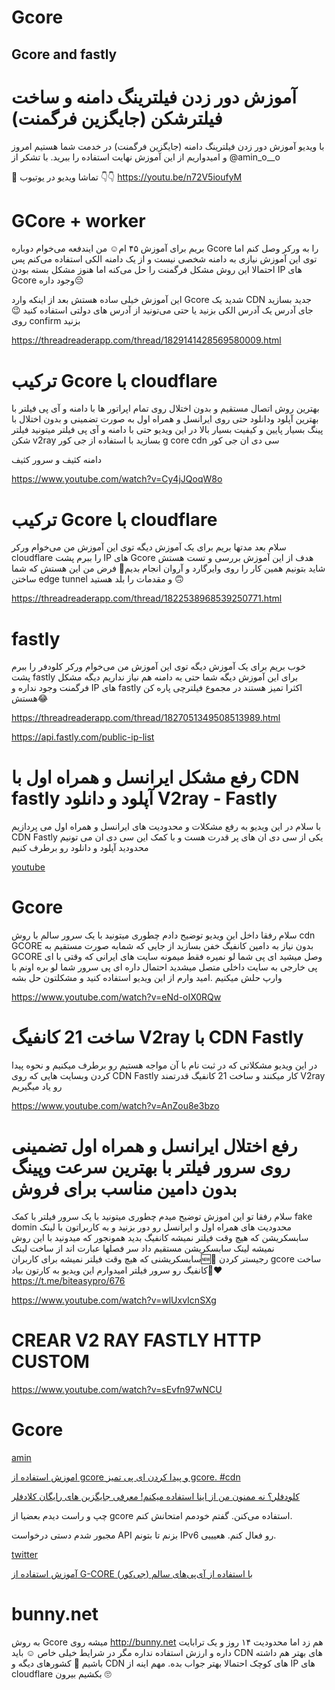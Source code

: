 # Gcore

## Gcore and fastly



#  آموزش دور زدن فیلترینگ دامنه و ساخت فیلترشکن (جایگزین فرگمنت)


با ویدیو آموزش دور زدن فیلترینگ دامنه (جایگزین فرگمنت) در خدمت شما هستیم امروز و امیدواریم از این آموزش نهایت استفاده را ببرید. با تشکر از @amin_o__o
 

🔗 تماشا ویدیو در یوتیوب 👇👇
https://youtu.be/n72V5ioufyM



# GCore + worker


بریم برای آموزش ۴۵ ام☺️ من ایندفعه می‌خوام دوباره Gcore را به ورکر وصل کنم اما توی این آموزش نیازی به دامنه شخصی نیست و از یک دامنه الکی استفاده می‌کنم پس احتمالا این روش مشکل فرگمنت را حل می‌کنه اما هنوز مشکل بسته بودن IP های Gcore وجود داره😔 


این آموزش خیلی ساده هستش بعد از اینکه وارد Gcore شدید یک CDN جدید بسازید جای آدرس یک آدرس الکی بزنید یا حتی می‌تونید از آدرس های دولتی استفاده کنید 😉 روی confirm بزنید 


https://threadreaderapp.com/thread/1829141428569580009.html


# ترکیب Gcore با cloudflare

بهترین روش اتصال مستقیم و بدون اختلال روی تمام اپراتور ها با دامنه و آی پی فیلتر با بهترین آپلود ودانلود حتی روی ایرانسل و همراه اول به صورت تضمینی و بدون اختلال با پینگ بسیار پایین و کیفیت بسیار بالا در این ویدیو حتی با دامنه و آی پی فیلتر میتونید فیلتر شکن v2ray بسازید با استفاده از جی کور g core cdn سی دی ان جی کور



دامنه کثیف و سرور کثیف

https://www.youtube.com/watch?v=Cy4jJQoqW8o



# ترکیب Gcore با cloudflare

سلام بعد مدتها بریم برای یک آموزش دیگه توی این آموزش من می‌خوام ورکر cloudflare را ببرم پشت IP های Gcore هدف از این آموزش بررسی و تست هستش شاید بتونیم همین کار را روی وایرگارد و آروان انجام بدیم🤷 فرض من این هستش که شما ساختن edge tunnel و مقدمات را بلد هستید 🙃 

https://threadreaderapp.com/thread/1822538968539250771.html

# fastly

خوب بریم برای یک آموزش دیگه توی این آموزش من می‌خوام ورکر کلودفر را ببرم پشت fastly برای این آموزش دیگه شما حتی به دامنه هم نیاز نداریم دیگه مشکل فرگمنت وجود نداره و IP های fastly اکثرا تمیز هستند در مجموع فیلترچی پاره کن هستش😂 

https://threadreaderapp.com/thread/1827051349508513989.html

https://api.fastly.com/public-ip-list


#  رفع مشکل ایرانسل و همراه اول با CDN fastly آپلود و دانلود V2ray - Fastly 

با سلام در این ویدیو به رفع مشکلات و محدودیت های ایرانسل و همراه اول می پردازیم CDN Fastly یکی از سی دی ان های پر قدرت هست و با کمک این سی دی ان می تونیم محدودید آپلود و دانلود رو برطرف کنیم

[youtube](https://www.youtube.com/watch?v=Fpn6ZIP-8UU)




# Gcore

سلام رفقا داخل این ویدیو توضیح دادم چطوری میتونید با یک سرور سالم با روش cdn GCORE بدون نیاز به دامین کانفیگ خفن بسازید از جایی که شمابه صورت مستقیم به GCORE وصل میشید ای پی شما لو نمیره فقط میمونه سایت های ایرانی که وقتی با ای پی خارجی به سایت داخلی متصل میشدید احتمال داره ای پی سرور شما لو بره اونم با وارپ حلش میکنیم .امید وارم از این ویدیو استفاده کنید و مشکلتون حل بشه

https://www.youtube.com/watch?v=eNd-oIX0RQw



# ساخت 21 کانفیگ V2ray با CDN Fastly 

در این ویدیو مشکلاتی که در ثبت نام با آن مواجه هستیم رو برطرف میکنیم و نحوه پیدا کردن وبسایت هایی که روی CDN Fastly کار میکنند و ساخت 21 کانفیگ قدرتمند V2ray رو یاد میگیریم

https://www.youtube.com/watch?v=AnZou8e3bzo



#  رفع اختلال ایرانسل و همراه اول تضمینی روی سرور فیلتر با بهترین سرعت وپینگ بدون دامین مناسب برای فروش 


سلام رفقا تو این اموزش‌ توضیح میدم چطوری میتونید با یک سرور فیلتر با کمک fake domin محدودیت های همراه اول و ایرانسل رو دور بزنید و به کاربراتون با لینک سابسکریشن که هیچ وقت فیلتر نمیشه کانفیگ بدید
همونجور که میدونید با این روش نمیشه لینک سابسکریشن مستقیم داد
سر فصلها عبارت اند از
ساخت لینک سابسکریشنی که هیچ وقت فیلتر نمیشه برای کاربران🆕🎉
رجیستر کردن gcore
ساخت کانفیگ رو سرور فیلتر
امیدوارم این ویدیو به کارتون بیاد🙏❤️
https://t.me/biteasypro/676


https://www.youtube.com/watch?v=wlUxvIcnSXg



#  CREAR V2 RAY FASTLY HTTP CUSTOM 

https://www.youtube.com/watch?v=sEvfn97wNCU


# Gcore


[amin](https://threadreaderapp.com/thread/1667191394887163906.html)

[ اموزش استفاده از gcore و پیدا کردن ای پی تمیز gcore. #cdn ](https://www.youtube.com/watch?v=fIBnImTUY_M)


[ کلودفلر؟ نه ممنون من از اینا استفاده میکنم! معرفی جایگزین های رایگان کلادفلر ](https://www.youtube.com/watch?v=STe5s-xjEF0)


چپ و راست دیدم بعضیا از gcore استفاده می‌کنن. گفتم خودمم امتحانش کنم.

مجبور شدم دستی درخواست API بزنم تا بتونم IPv6 رو فعال کنم. هعیییی.

[twitter](https://threadreaderapp.com/thread/1781697748875546941.html)


[آموزش استفاده از G-CORE (جی‌کور) با استفاده از آی‌پی‌های سالم](https://telegra.ph/%D8%A2%D9%85%D9%88%D8%B2%D8%B4-%D8%A7%D8%B3%D8%AA%D9%81%D8%A7%D8%AF%D9%87-%D8%A7%D8%B2-G-CORE-%D8%AC%DB%8C%E2%80%8C%DA%A9%D9%88%D8%B1-%D8%A8%D8%A7-%D8%A7%D8%B3%D8%AA%D9%81%D8%A7%D8%AF%D9%87-%D8%A7%D8%B2-%D8%A2%DB%8C%E2%80%8C%D9%BE%DB%8C%E2%80%8C%D9%87%D8%A7%DB%8C-%D8%B3%D8%A7%D9%84%D9%85-05-11-2)




# bunny.net

به روش Gcore میشه روی http://bunny.net هم زد اما محدودیت ۱۴ روز و یک ترابایت داره و ارزش استفاده نداره مگر در شرایط خیلی خاص ☺️ باید CDN های بهتر هم داشته باشیم 🤷 کشورهای دیگه و CDN های کوچک احتمالا بهتر جواب بده. مهم اینه از IP های cloudflare بکشیم بیرون 🙄

